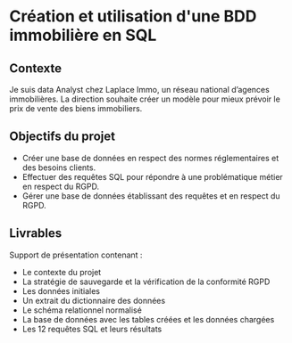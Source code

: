 # Création et utilisation d'une BDD immobilière en SQL

## Contexte
Je suis data Analyst chez Laplace Immo, un réseau national d’agences immobilières. La direction souhaite créer un modèle pour mieux prévoir le prix de vente des biens immobiliers.

## Objectifs du projet
* Créer une base de données en respect des normes réglementaires et des besoins clients.
* Effectuer des requêtes SQL pour répondre à une problématique métier en respect du RGPD.
* Gérer une base de données établissant des requêtes et en respect du RGPD.

## Livrables
Support de présentation contenant :
* Le contexte du projet
* La stratégie de sauvegarde et la vérification de la conformité RGPD
* Les données initiales
* Un extrait du dictionnaire des données
* Le schéma relationnel normalisé
* La base de données avec les tables créées et les données chargées
* Les 12 requêtes SQL et leurs résultats
